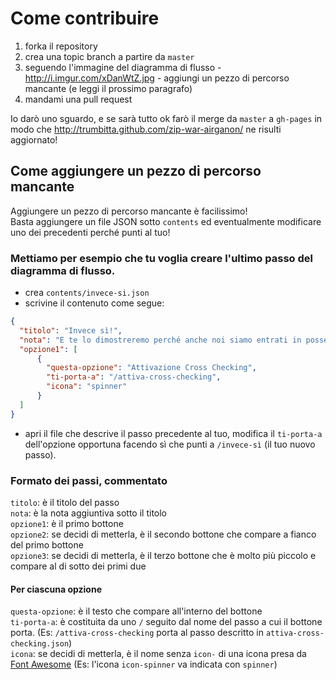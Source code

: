# Come contribuire

1. forka il repository
2. crea una topic branch a partire da `master`
3. seguendo l'immagine del diagramma di flusso - http://i.imgur.com/xDanWtZ.jpg - aggiungi un pezzo di percorso mancante (e leggi il prossimo paragrafo)
4. mandami una pull request

Io darò uno sguardo, e se sarà tutto ok farò il merge da `master` a `gh-pages` in modo che http://trumbitta.github.com/zip-war-airganon/ ne risulti aggiornato!

## Come aggiungere un pezzo di percorso mancante

Aggiungere un pezzo di percorso mancante è facilissimo!  
Basta aggiungere un file JSON sotto `contents` ed eventualmente modificare uno dei precedenti perché punti al tuo!

### Mettiamo per esempio che tu voglia creare l'ultimo passo del diagramma di flusso.

 * crea `contents/invece-si.json`  
 * scrivine il contenuto come segue:

```json
{
  "titolo": "Invece sì!",
  "nota": "E te lo dimostreremo perché anche noi siamo entrati in possesso del...",
  "opzione1": [
      {
        "questa-opzione": "Attivazione Cross Checking",
        "ti-porta-a": "/attiva-cross-checking",
        "icona": "spinner"
      }
  ]
}
```
 * apri il file che descrive il passo precedente al tuo, modifica il `ti-porta-a` dell'opzione opportuna facendo sì che punti a `/invece-sì` (il tuo nuovo passo).

### Formato dei passi, commentato

`titolo`: è il titolo del passo  
`nota`: è la nota aggiuntiva sotto il titolo  
`opzione1`: è il primo bottone  
`opzione2`: se decidi di metterla, è il secondo bottone che compare a fianco del primo bottone  
`opzione3`: se decidi di metterla, è il terzo bottone che è molto più piccolo e compare al di sotto dei primi due

#### Per ciascuna opzione

`questa-opzione`: è il testo che compare all'interno del bottone  
`ti-porta-a`: è costituita da uno `/` seguito dal nome del passo a cui il bottone porta. (Es: `/attiva-cross-checking` porta al passo descritto in `attiva-cross-checking.json`)  
`icona`: se decidi di metterla, è il nome senza `icon-` di una icona presa da [Font Awesome](http://fortawesome.github.com/Font-Awesome/) (Es: l'icona `icon-spinner` va indicata con `spinner`)
